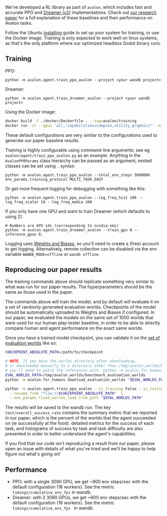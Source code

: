 
We've developed a RL library as part of `avalon`, which includes fast and accurate PPO and [Dreamer (v2)](https://arxiv.org/abs/2010.02193) implementations. Check out [our research paper](https://openreview.net/pdf?id=TzNuIdrHoU) for a full explanation of these baselines and their performance on Avalon tasks.

Follow the Ubuntu [installing](../README.md#Installing) guide to set up your system for training, or use the Docker image. Training is only expected to work well on linux systems, as that's the only platform where our optimized headless Godot binary runs.

## Training

PPO:
```
python -m avalon.agent.train_ppo_avalon --project <your wandb project>
```

Dreamer:
```
python -m avalon.agent.train_dreamer_avalon --project <your wandb project>
```

Using the Docker image:
```sh
docker build -f ./docker/Dockerfile . --tag=avalon/training
docker run -it --gpus 'all,"capabilities=compute,utility,graphics"' -e WANDB_API_KEY=<your wandb key> avalon/ppo python -m avalon.agent.train_ppo_avalon --project <your wandb project>
```

These default configurations are very similar to the configurations used to generate our paper baseline results.

Training is highly configurable using command-line arguments; see eg `avalon/agent/train_ppo_avalon.py` as an example. Anything in the `AvalonPPOParams` class hierarchy can be passed as an argument; nested classes can be set using `.` syntax:

```
python -m avalon.agent.train_ppo_avalon --total_env_steps 5000000 env_params.training_protocol MULTI_TASK_EASY
```

Or get more frequent logging for debugging with something like this:
```
python -m avalon.agent.train_ppo_avalon --log_freq_hist 100 --log_freq_scalar 10 --log_freq_media 100
```

If you only have one GPU and want to train Dreamer (which defaults to using 2):
```
# Numbers are GPU ids (corresponding to nvidia-smi)
python -m avalon.agent.train_dreamer_avalon --train_gpu 0 --inference_gpus 0,
```

Logging uses [Weights and Biases](https://wandb.ai/site), so you'll need to create a (free) account to get logging.
Alternatively, remote collection can be disabled via the env variable `WANDB_MODE=offline` or `wandb offline`.

## Reproducing our paper results

The training commands above should replicate something very similar to what was run for our paper results. The hyperparameters should be the same as those used in the paper.

The commands above will train the model, and by default will evaluate it on a set of randomly generated evaluation worlds.
Checkpoints of the model should be automatically uploaded to Weights and Biases if configured.
In our paper, we evaluated the models on the same set of 1000 worlds that were used for our human play-tester baseline, in order to be able to directly compare human and agent performance on the exact same worlds.

Once you have a trained model checkpoint, you can validate it on the 
[set of evaluation worlds](https://avalon-benchmark.s3.us-west-2.amazonaws.com/avalon_worlds__benchmark_evaluation_worlds.tar.gz)
like so:
```sh
CHECKPOINT_ABSOLUTE_PATH=/path/to/checkpoint

# NOTE: If you move the worlds directory after downloading,
# or downloaded manually to a directory other than /tmp/avalon_worlds/benchmark_evaluation_worlds,
# you'll need to patch the references with `python -m avalon.for_humans patch_paths_in_evaluation_worlds` before running
EVAL_WORLDS_PATH=/tmp/avalon_worlds/benchmark_evaluation_worlds
python -m avalon.for_humans download_evaluation_worlds "$EVAL_WORLDS_PATH" --patch_path_references

python -m avalon.agent.train_ppo_avalon --is_training False --is_testing True \
  --resume_from "file://$CHECKPOINT_ABSOLUTE_PATH"  \
  --env_params.fixed_worlds_load_from_path "$EVAL_WORLDS_PATH"
```

The results will be saved to the wandb run.
The key `test/overall_success_rate` contains the summary metric that we reported in our paper, which is the percent of the worlds that the agent succeeded on (ie successfully at the food).
detailed metrics for the success of each task, and histograms of success by task and task difficulty are also presented in order to better understand the agent's capabilities.

If you find that our code isn't reproducing a result from our paper, please open an issue with details of what you've tried and we'll be happy to help figure out what's going on!

## Performance

- PPO: with a single 3090 GPU, we get ~900 env steps/sec with the default configuration (16 workers). See the metric `timings/cumulative_env_fps` in wandb.
- Dreamer: with 2 3090 GPUs, we get ~600 env steps/sec with the default configuration (16 workers). See the metric `timings/cumulative_env_fps
` in wandb.
